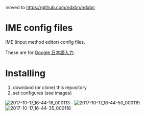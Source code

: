moved to https://github.com/ndxbn/ndxbn

# IME config files

IME (input method editor) config files.

These are for [Google 日本語入力](https://www.google.co.jp/intl/ja/ime/).

# Installing

1. downlaod (or clone) this repository
2. set configures (see images)

![2017-10-17_16-44-16_000113 -](https://user-images.githubusercontent.com/2140131/31652596-9fc9ff36-b35a-11e7-90e5-f63e8060cd0e.png)
![2017-10-17_16-44-50_000119](https://user-images.githubusercontent.com/2140131/31652600-a11fca96-b35a-11e7-8daa-11d986de082c.png)
![2017-10-17_16-44-35_000118](https://user-images.githubusercontent.com/2140131/31652601-a148e9b2-b35a-11e7-993b-30f2783f3182.png)
